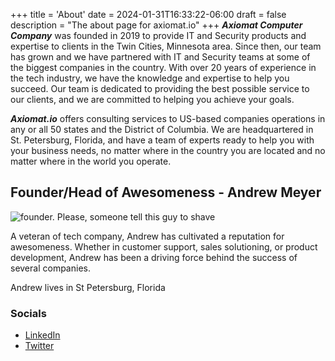 +++
title = 'About'
date = 2024-01-31T16:33:22-06:00
draft = false
description = "The about page for axiomat.io"
+++
***Axiomat Computer Company*** was founded in 2019 to provide IT and Security products and expertise to clients in the Twin Cities, Minnesota area. Since then, our team has grown and we have partnered with IT and Security teams at some of the biggest companies in the country. With over 20 years of experience in the tech industry, we have the knowledge and expertise to help you succeed. Our team is dedicated to providing the best possible service to our clients, and we are committed to helping you achieve your goals.

***Axiomat.io*** offers consulting services to US-based companies operations in any or all 50 states and the District of Columbia. We are headquartered in St. Petersburg, Florida, and have a team of experts ready to help you with your business needs, no matter where in the country you are located and no matter where in the world you operate.

## Founder/Head of Awesomeness - Andrew Meyer
![founder.  Please, someone tell this guy to shave](/images/founder.jpeg)

A veteran of tech company, Andrew has cultivated a reputation for awesomeness. Whether in customer support, sales solutioning, or product development, Andrew has been a driving force behind the success of several companies.

Andrew lives in St Petersburg, Florida

### Socials
* [LinkedIn](https://www.linkedin.com/in/andrew-meyer-ax/)
* [Twitter](https://twitter.com/andrewmeyer)